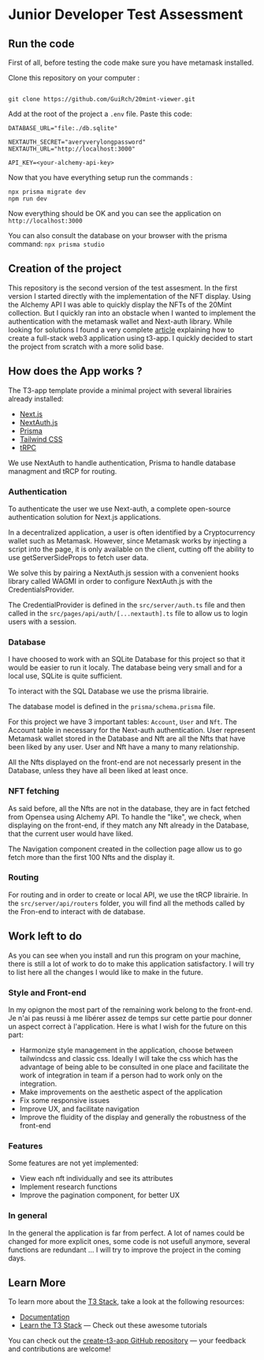 # Junior Developer Test Assessment

## Run the code

First of all, before testing the code make sure you have metamask installed.

Clone this repository on your computer :

```shell

git clone https://github.com/GuiRch/20mint-viewer.git

```

Add at the root of the project a `.env` file. Paste this code:

```
DATABASE_URL="file:./db.sqlite"

NEXTAUTH_SECRET="averyverylongpassword"
NEXTAUTH_URL="http://localhost:3000"

API_KEY=<your-alchemy-api-key>
```

Now that you have everything setup run the commands :

```shell
npx prisma migrate dev
npm run dev
```

Now everything should be OK and you can see the application on `http://localhost:3000`

You can also consult the database on your browser with the prisma command: `npx prisma studio`


## Creation of the project

This repository is the second version of the test assesment. 
In the first version I started directly with the implementation of the NFT display. Using the Alchemy API I was able to quickly display the NFTs of the 20Mint collection. But I quickly ran into an obstacle when I wanted to implement the authentication with the metamask wallet and Next-auth library. While looking for solutions I found a very complete [article](https://codingwithmanny.medium.com/combine-sign-in-with-ethereum-with-create-t3-app-8f54604caeeb) explaining how to create a full-stack web3 application using t3-app.
I quickly decided to start the project from scratch with a more solid base.

## How does the App works ?

The T3-app template provide a minimal project with several librairies already installed:

- [Next.js](https://nextjs.org)
- [NextAuth.js](https://next-auth.js.org)
- [Prisma](https://prisma.io)
- [Tailwind CSS](https://tailwindcss.com)
- [tRPC](https://trpc.io)

We use NextAuth to handle authentication, Prisma to handle database managment and tRCP for routing.

### Authentication

To authenticate the user we use Next-auth, a complete open-source authentication solution for Next.js applications.

In a decentralized application, a user is often identified by a Cryptocurrency wallet such as Metamask. However, since Metamask works by injecting a script into the page, it is only available on the client, cutting off the ability to use getServerSideProps to fetch user data.

We solve this by pairing a NextAuth.js session with a convenient hooks library called WAGMI in order to configure NextAuth.js with the CredentialsProvider.

The CredentialProvider is defined in the `src/server/auth.ts` file and then called in the `src/pages/api/auth/[...nextauth].ts` file to allow us to login users with a session.

### Database

I have choosed to work with an SQLite Database for this project so that it would be easier to run it localy. The database being very small and for a local use, SQLite is quite sufficient.

To interact with the SQL Database we use the prisma librairie.

The database model is defined in the `prisma/schema.prisma` file.

For this project we have 3 important tables: `Account`, `User` and `Nft`. The Account table in necessary for the Next-auth authentication. User represent Metamask wallet stored in the Database and Nft are all the Nfts that have been liked by any user. User and Nft have a many to many relationship.

All the Nfts displayed on the front-end are not necessarly present in the Database, unless they have all been liked at least once.

### NFT fetching

As said before, all the Nfts are not in the database, they are in fact fetched from Opensea using Alchemy API. To handle the "like", we check, when displaying on the front-end, if they match any Nft already in the Database, that the current user would have liked.

The Navigation component created in the collection page allow us to go fetch more than the first 100 Nfts and the display it.

### Routing

For routing and in order to create or local API, we use the tRCP librairie. In the `src/server/api/routers` folder, you will find all the methods called by the Fron-end to interact with de database.

## Work left to do

As you can see when you install and run this program on your machine, there is still a lot of work to do to make this application satisfactory. I will try to list here all the changes I would like to make in the future.

### Style and Front-end 

In my opignon the most part of the remaining work belong to the front-end. Je n'ai pas reussi à me libérer assez de temps sur cette partie pour donner un aspect correct à l'application.
Here is what I wish for the future on this part: 

* Harmonize style management in the application, choose between tailwindcss and classic css. Ideally I will take the css which has the advantage of being able to be consulted in one place and facilitate the work of integration in team if a person had to work only on the integration.
* Make improvements on the aesthetic aspect of the application
* Fix some responsive issues
* Improve UX, and facilitate navigation
* Improve the fluidity of the display and generally the robustness of the front-end

### Features

Some features are not yet implemented:

* View each nft individually and see its attributes
* Implement research functions
* Improve the pagination component, for better UX


### In general

In the general the application is far from perfect. A lot of names could be changed for more explicit ones, some code is not usefull anymore, several functions are redundant ... I will try to improve the project in the coming days.

## Learn More

To learn more about the [T3 Stack](https://create.t3.gg/), take a look at the following resources:

- [Documentation](https://create.t3.gg/)
- [Learn the T3 Stack](https://create.t3.gg/en/faq#what-learning-resources-are-currently-available) — Check out these awesome tutorials

You can check out the [create-t3-app GitHub repository](https://github.com/t3-oss/create-t3-app) — your feedback and contributions are welcome!

